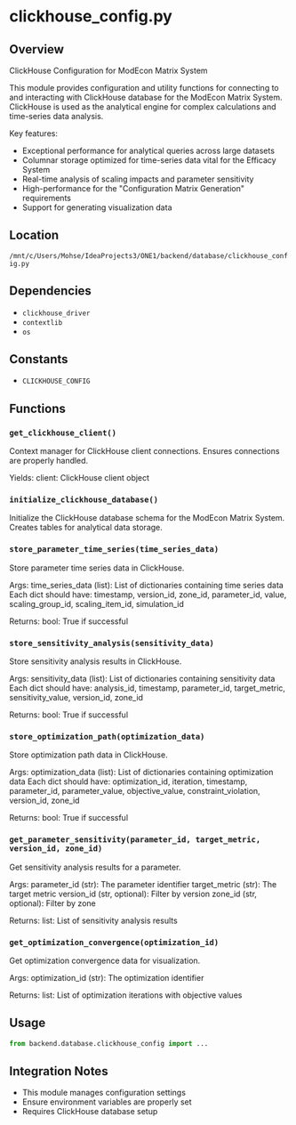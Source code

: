 # clickhouse_config.py

## Overview

ClickHouse Configuration for ModEcon Matrix System

This module provides configuration and utility functions for connecting to
and interacting with ClickHouse database for the ModEcon Matrix System.
ClickHouse is used as the analytical engine for complex calculations and
time-series data analysis.

Key features:
- Exceptional performance for analytical queries across large datasets
- Columnar storage optimized for time-series data vital for the Efficacy System
- Real-time analysis of scaling impacts and parameter sensitivity
- High-performance for the "Configuration Matrix Generation" requirements
- Support for generating visualization data

## Location

`/mnt/c/Users/Mohse/IdeaProjects3/ONE1/backend/database/clickhouse_config.py`

## Dependencies

- `clickhouse_driver`
- `contextlib`
- `os`

## Constants

- `CLICKHOUSE_CONFIG`

## Functions

### `get_clickhouse_client()`

Context manager for ClickHouse client connections.
Ensures connections are properly handled.

Yields:
    client: ClickHouse client object

### `initialize_clickhouse_database()`

Initialize the ClickHouse database schema for the ModEcon Matrix System.
Creates tables for analytical data storage.

### `store_parameter_time_series(time_series_data)`

Store parameter time series data in ClickHouse.

Args:
    time_series_data (list): List of dictionaries containing time series data
        Each dict should have: timestamp, version_id, zone_id, parameter_id,
        value, scaling_group_id, scaling_item_id, simulation_id
        
Returns:
    bool: True if successful

### `store_sensitivity_analysis(sensitivity_data)`

Store sensitivity analysis results in ClickHouse.

Args:
    sensitivity_data (list): List of dictionaries containing sensitivity data
        Each dict should have: analysis_id, timestamp, parameter_id, 
        target_metric, sensitivity_value, version_id, zone_id
        
Returns:
    bool: True if successful

### `store_optimization_path(optimization_data)`

Store optimization path data in ClickHouse.

Args:
    optimization_data (list): List of dictionaries containing optimization data
        Each dict should have: optimization_id, iteration, timestamp, parameter_id,
        parameter_value, objective_value, constraint_violation, version_id, zone_id
        
Returns:
    bool: True if successful

### `get_parameter_sensitivity(parameter_id, target_metric, version_id, zone_id)`

Get sensitivity analysis results for a parameter.

Args:
    parameter_id (str): The parameter identifier
    target_metric (str): The target metric
    version_id (str, optional): Filter by version
    zone_id (str, optional): Filter by zone
    
Returns:
    list: List of sensitivity analysis results

### `get_optimization_convergence(optimization_id)`

Get optimization convergence data for visualization.

Args:
    optimization_id (str): The optimization identifier
    
Returns:
    list: List of optimization iterations with objective values

## Usage

```python
from backend.database.clickhouse_config import ...
```

## Integration Notes

- This module manages configuration settings
- Ensure environment variables are properly set
- Requires ClickHouse database setup
